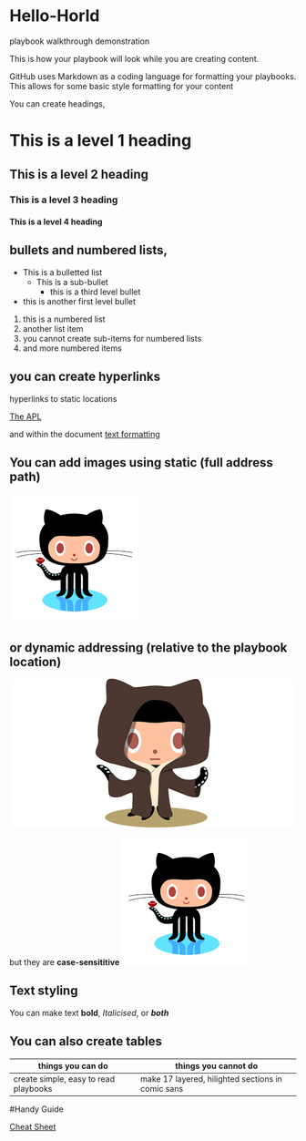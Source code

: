 # Hello-Horld
playbook walkthrough demonstration


This is how your playbook will look while you are creating content.

GitHub uses Markdown as a coding language for formatting your playbooks.  This allows for some basic style formatting for your content

You can create headings,

# This is a level 1 heading
## This is a level 2 heading
### This is a level 3 heading
#### This is a level 4 heading

## bullets and numbered lists,

* This is a bulletted list
  * This is a sub-bullet
    * this is a third level bullet
* this is another first level bullet

1. this is a numbered list
1. another list item
  1.  you cannot create sub-items for numbered lists <!-- this is unclear from the published version.  may want to try a different example -->
1.  and more numbered items

## you can create hyperlinks

hyperlinks to static locations

[The APL](https://www.idmanagement.gov/IDM/IDMFicamProductSearchPage)

and within the document
[text formatting](#text-styling)

## You can add images using static (full address path)
![GitHub Logo](https://github.com/Protiviti-JSargent/hello-world/blob/readme-edits/GitHub.png)

## or dynamic addressing (relative to the playbook location)
![check your spelling](github404.jpg)

but they are **case-sensititive**
![check your spelling](github.png)

## Text styling

You can make text **bold**, *Italicised*, or ***both***

## You can also create tables

|things you can do| things you cannot do|
--|--
create simple, easy to read playbooks | make 17 layered, hilighted sections in comic sans

#Handy Guide

[Cheat Sheet](https://guides.github.com/pdfs/markdown-cheatsheet-online.pdf)


